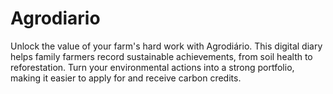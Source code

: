 # Agrodiario
Unlock the value of your farm's hard work with Agrodiário. This digital diary helps family farmers record sustainable achievements, from soil health to reforestation. Turn your environmental actions into a strong portfolio, making it easier to apply for and receive carbon credits.
